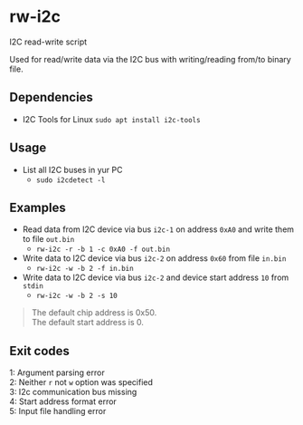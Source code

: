 # rw-i2c
I2C read-write script

Used for read/write data via the I2C bus with writing/reading from/to binary file.

## Dependencies
- I2C Tools for Linux `sudo apt install i2c-tools`

## Usage
- List all I2C buses in yur PC
  - `sudo i2cdetect -l`
  
## Examples
- Read data from I2C device via bus `i2c-1` on address `0xA0` and write them to file `out.bin`
  - `rw-i2c -r -b 1 -c 0xA0 -f out.bin`
- Write data to I2C device via bus `i2c-2` on address `0x60` from file `in.bin`
  - `rw-i2c -w -b 2 -f in.bin`
- Write data to I2C device via bus `i2c-2` and device start address `10` from `stdin`
  - `rw-i2c -w -b 2 -s 10`

> The default chip address is 0x50.  
> The default start address is 0.

## Exit codes
1: Argument parsing error  
2: Neither `r` not `w` option was specified  
3: I2c communication bus missing  
4: Start address format error  
5: Input file handling error

